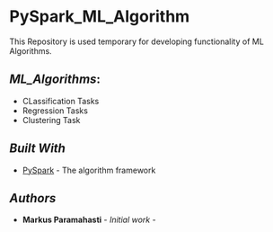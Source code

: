 # PySpark_ML_Algorithm

This Repository is used temporary for developing functionality of ML Algorithms.


## _ML_Algorithms_:
* CLassification Tasks 
* Regression Tasks
* Clustering Task

## _Built With_

* [PySpark](http://spark.apache.org/docs/2.2.0/api/python/index.html) - The algorithm framework 

## _Authors_

* **Markus Paramahasti** - *Initial work* -

